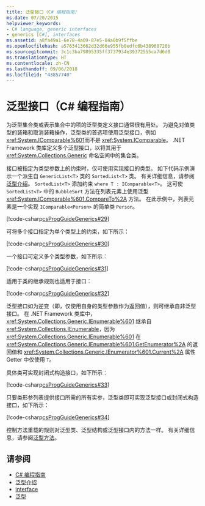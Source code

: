 ```yaml
---
title: 泛型接口（C# 编程指南）
ms.date: 07/20/2015
helpviewer_keywords:
- C# language, generic interfaces
- generics [C#], interfaces
ms.assetid: a8fa49a1-6e78-4a09-87e5-84a0b9f5ffbe
ms.openlocfilehash: a5763413662d32d66e955fb0edfc6b438968720b
ms.sourcegitcommit: 3c1c3ba79895335ff3737934e39372555ca7d6d0
ms.translationtype: HT
ms.contentlocale: zh-CN
ms.lasthandoff: 09/06/2018
ms.locfileid: "43857740"
---
```

# <a name="generic-interfaces-c-programming-guide"></a>泛型接口（C# 编程指南）
为泛型集合类或表示集合中的项的泛型类定义接口通常很有用处。 为避免对值类型的装箱和取消装箱操作，泛型类的首选项使用泛型接口，例如 <xref:System.IComparable%601>而不是 <xref:System.IComparable>。 .NET Framework 类库定义多个泛型接口，以将其用于 <xref:System.Collections.Generic> 命名空间中的集合类。  
  
 接口被指定为类型参数上的约束时，仅可使用实现接口的类型。 如下代码示例演示一个派生自 `GenericList<T>` 类的 `SortedList<T>` 类。 有关详细信息，请参阅[泛型介绍](../../../csharp/programming-guide/generics/introduction-to-generics.md)。 `SortedList<T>` 添加约束 `where T : IComparable<T>`。 这可使 `SortedList<T>` 中的 `BubbleSort` 方法在列表元素上使用泛型 <xref:System.IComparable%601.CompareTo%2A> 方法。 在此示例中，列表元素是一个实现 `IComparable<Person>` 的简单类 `Person`。  
  
 [!code-csharp[csProgGuideGenerics#29](../../../csharp/programming-guide/generics/codesnippet/CSharp/generic-interfaces_1.cs)]  
  
 可将多个接口指定为单个类型上的约束，如下所示：  
  
 [!code-csharp[csProgGuideGenerics#30](../../../csharp/programming-guide/generics/codesnippet/CSharp/generic-interfaces_2.cs)]  
  
 一个接口可定义多个类型参数，如下所示：  
  
 [!code-csharp[csProgGuideGenerics#31](../../../csharp/programming-guide/generics/codesnippet/CSharp/generic-interfaces_3.cs)]  
  
 适用于类的继承规则也适用于接口：  
  
 [!code-csharp[csProgGuideGenerics#32](../../../csharp/programming-guide/generics/codesnippet/CSharp/generic-interfaces_4.cs)]  
  
 泛型接口如为逆变（即，仅使用自身的类型参数作为返回值），则可继承自非泛型接口。 在 .NET Framework 类库中，<xref:System.Collections.Generic.IEnumerable%601> 继承自 <xref:System.Collections.IEnumerable>，因为 <xref:System.Collections.Generic.IEnumerable%601> 在 <xref:System.Collections.Generic.IEnumerable%601.GetEnumerator%2A> 的返回值和 <xref:System.Collections.Generic.IEnumerator%601.Current%2A> 属性 Getter 中仅使用 `T`。  
  
 具体类可实现封闭式构造接口，如下所示：  
  
 [!code-csharp[csProgGuideGenerics#33](../../../csharp/programming-guide/generics/codesnippet/CSharp/generic-interfaces_5.cs)]  
  
 只要类形参列表提供接口所需的所有实参，泛型类即可实现泛型接口或封闭式构造接口，如下所示：  
  
 [!code-csharp[csProgGuideGenerics#34](../../../csharp/programming-guide/generics/codesnippet/CSharp/generic-interfaces_6.cs)]  
  
 控制方法重载的规则对泛型类、泛型结构或泛型接口内的方法一样。 有关详细信息，请参阅[泛型方法](../../../csharp/programming-guide/generics/generic-methods.md)。  
  
## <a name="see-also"></a>请参阅

- [C# 编程指南](../../../csharp/programming-guide/index.md)  
- [泛型介绍](../../../csharp/programming-guide/generics/introduction-to-generics.md)  
- [interface](../../../csharp/language-reference/keywords/interface.md)  
- [泛型](~/docs/standard/generics/index.md)
